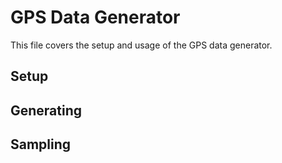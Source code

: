 # GPS Data Generator

This file covers the setup and usage of the GPS data generator. 

## Setup



## Generating

## Sampling
